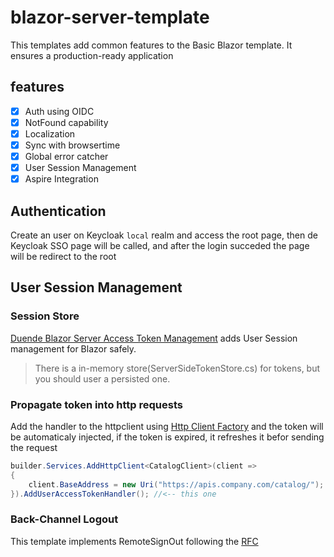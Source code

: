 # blazor-server-template

This templates add common features to the Basic Blazor template. It ensures a production-ready application

## features

- [x] Auth using OIDC
- [x] NotFound capability
- [x] Localization
- [x] Sync with browsertime
- [x] Global error catcher
- [x] User Session Management
- [x] Aspire Integration

## Authentication

Create an user on Keycloak `local` realm and access the root page, then de Keycloak SSO page will be called, and after the login succeded the page will be redirect to the root

## User Session Management

### Session Store

[Duende Blazor Server Access Token Management](https://docs.duendesoftware.com/accesstokenmanagement/blazor-server/) adds User Session management for Blazor safely.

> There is a in-memory store(ServerSideTokenStore.cs) for tokens, but you should user a persisted one.

### Propagate token into http requests

Add the handler to the httpclient using [Http Client Factory](https://docs.duendesoftware.com/accesstokenmanagement/workers/#http-client-factory) and the token will be automaticaly injected, if the token is expired, it refreshes it befor sending the request

```csharp
builder.Services.AddHttpClient<CatalogClient>(client =>
{
    client.BaseAddress = new Uri("https://apis.company.com/catalog/");
}).AddUserAccessTokenHandler(); //<-- this one
```

### Back-Channel Logout

This template implements RemoteSignOut following the [RFC](https://openid.net/specs/openid-connect-backchannel-1_0.html)

